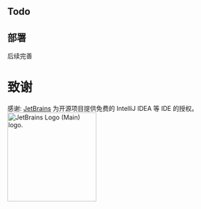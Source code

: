 ## Todo

## 部署

后续完善

# 致谢

感谢: 
[JetBrains](https://jb.gg/OpenSourceSupport) 为开源项目提供免费的 IntelliJ IDEA 等 IDE 的授权。  
<img style="width:200px" src="https://resources.jetbrains.com/storage/products/company/brand/logos/jb_beam.png" alt="JetBrains Logo (Main) logo.">
